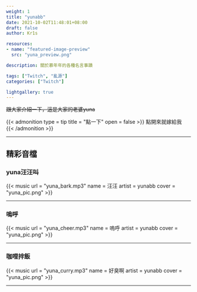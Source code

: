 ```yaml
---
weight: 1
title: "yunabb"
date: 2021-10-02T11:48:01+08:00
draft: false
author: Kr1s

resources:
- name: "featured-image-preview"
  src: "yuna_preview.png"

description: 關於慕年年的各種名言事蹟

tags: ["Twitch", "亂源"]
categories: ["Twitch"]

lightgallery: true
---
```



<!--more-->

~~跟大家介紹一下，這是大家的老婆yuna~~

{{< admonition type = tip title = "點一下" open = false >}}
點開來就嫁給我
{{< /admonition >}}

--- 

## 精彩音檔
### yuna汪汪叫

{{< music url = "yuna_bark.mp3" name = 汪汪  artist = yunabb cover = "yuna_pic.png" >}}

---

### 嗚呼

{{< music url = "yuna_cheer.mp3" name = 嗚呼  artist = yunabb cover = "yuna_pic.png" >}}

---


### 咖哩拌飯

{{< music url = "yuna_curry.mp3" name = 好臭啊  artist = yunabb cover = "yuna_pic.png" >}}

---
